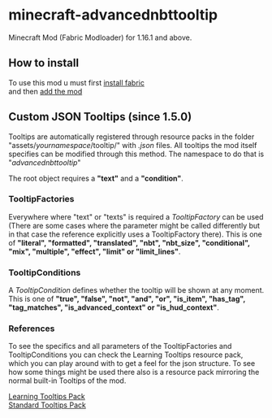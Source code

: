 ﻿# minecraft-advancednbttooltip
Minecraft Mod (Fabric Modloader) for 1.16.1 and above.

## How to install
To use this mod u must first [install fabric](https://fabricmc.net/wiki/install)<br>
and then [add the mod](https://fabricmc.net/wiki/tutorial:adding_mods)

## Custom JSON Tooltips (since 1.5.0)</h1>

Tooltips are automatically registered through resource packs in the folder "assets/<i>yournamespace</i>/tooltip/" with *.json* files. All tooltips the mod itself specifies can be modified through this method. The namespace to do that is "<i>advancednbttooltip</i>"

The root object requires a <b>"text"</b> and a <b>"condition"</b>.<br>
### TooltipFactories
Everywhere where "text" or "texts" is required a *TooltipFactory* can be used (There are some cases where the parameter might be called differently but in that case the reference explicitly uses a TooltipFactory there). This is one of <b>"literal", "formatted", "translated", "nbt", "nbt_size", "conditional", "mix", "multiple", "effect", "limit" or "limit_lines"</b>.<br>
### TooltipConditions
A *TooltipCondition* defines whether the tooltip will be shown at any moment. This is one of <b>"true", "false", "not", "and", "or", "is_item", "has_tag", "tag_matches", "is_advanced_context" or "is_hud_context"</b>.<br> 

### References

To see the specifics and all parameters of the TooltipFactories and TooltipConditions you can check the Learning Tooltips resource pack, which you can play around with to get a feel for the json structure. To see how some things might be used there also is a resource pack mirroring the normal built-in Tooltips of the mod.<br>

[Learning Tooltips Pack](https://www.dropbox.com/s/jrmgt9birmzrppe/Learning-Tooltips.zip?dl=1 "Learning Tooltips Pack (Dropbox)")<br>
[Standard Tooltips Pack](https://www.dropbox.com/s/hrfne60k77bpjh7/Standard-Tooltips.zip?dl=1 "Standard Tooltips Pack (Dropbox)")
